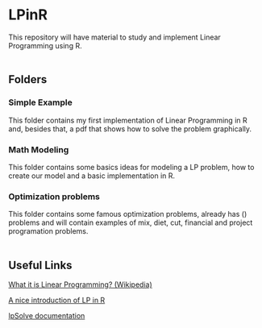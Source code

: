# LPinR
This repository will have material to study and implement Linear Programming using R.
<br/><br/>
## Folders
### Simple Example
This folder contains my first implementation of Linear Programming in R and, besides that, a pdf that shows how to solve the problem graphically.

### Math Modeling
This folder contains some basics ideas for modeling a LP problem, how to create our model and a basic implementation in R.
<br/>

### Optimization problems
This folder contains some famous optimization problems, already has () problems and will contain examples of mix, diet, cut, financial and project programation problems.
<br/><br/>

## Useful Links
[What it is Linear Programming? (Wikipedia)](https://en.wikipedia.org/wiki/Linear_programming)

[A nice introduction of LP in R](https://www.r-bloggers.com/linear-programming-in-r/)

[lpSolve documentation](https://cran.r-project.org/web/packages/lpSolve/lpSolve.pdf)

